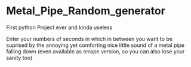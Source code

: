 # Metal_Pipe_Random_generator
First python Project ever and kinda useless

Enter your numbers of seconds in which in between you want to be suprised by the annoying yet comforting nice little sound of a metal pipe falling down
(even available as errape version, so you can also lose your sanity too)
